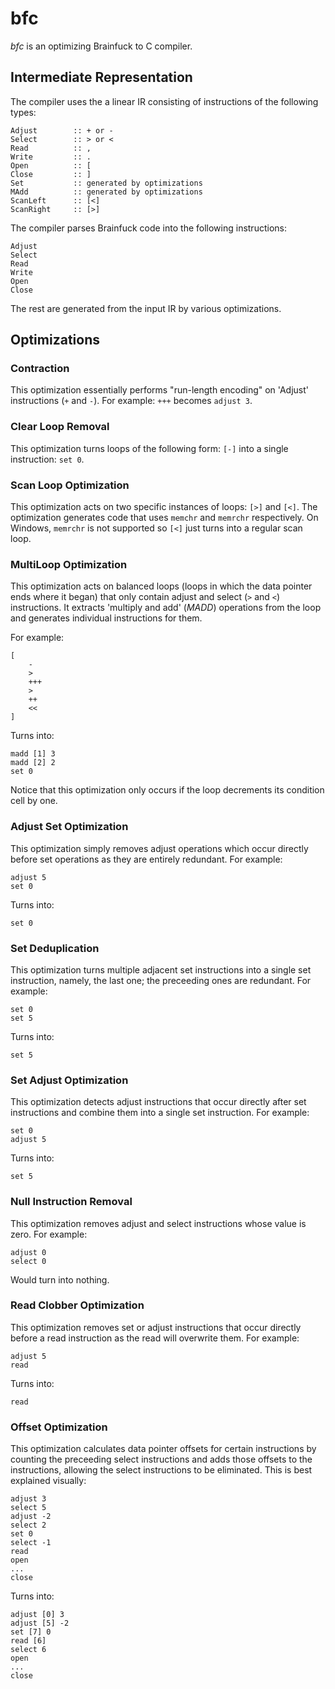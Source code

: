 # bfc
_bfc_ is an optimizing Brainfuck to C compiler.

## Intermediate Representation
The compiler uses the a linear IR consisting of instructions of the following types:
```
Adjust        :: + or -
Select        :: > or <
Read          :: ,
Write         :: .
Open          :: [
Close         :: ]
Set           :: generated by optimizations
MAdd          :: generated by optimizations
ScanLeft      :: [<]
ScanRight     :: [>]
```

The compiler parses Brainfuck code into the following instructions:
```
Adjust
Select
Read
Write
Open
Close
```

The rest are generated from the input IR by various optimizations.

## Optimizations
### Contraction
This optimization essentially performs "run-length encoding" on 'Adjust' instructions (`+` and `-`). For example: `+++` becomes `adjust 3`.

### Clear Loop Removal
This optimization turns loops of the following form: `[-]` into a single instruction: `set 0`.

### Scan Loop Optimization
This optimization acts on two specific instances of loops: `[>]` and `[<]`. The optimization generates code that uses `memchr` and `memrchr` respectively. On Windows, `memrchr` is not supported so `[<]` just turns into a regular scan loop.

### MultiLoop Optimization
This optimization acts on balanced loops (loops in which the data pointer ends where it began) that only contain adjust and select (`>` and `<`) instructions. It extracts 'multiply and add' (_MADD_) operations from the loop and generates individual instructions for them.

For example:
```
[
    -
    >
    +++
    >
    ++
    <<
]
```
Turns into:
```
madd [1] 3
madd [2] 2
set 0
```

Notice that this optimization only occurs if the loop decrements its condition cell by one.

### Adjust Set Optimization
This optimization simply removes adjust operations which occur directly before set operations as they are entirely redundant. For example:
```
adjust 5
set 0
```
Turns into:
```
set 0
```

### Set Deduplication
This optimization turns multiple adjacent set instructions into a single set instruction, namely, the last one; the preceeding ones are redundant. For example:
```
set 0
set 5
```
Turns into:
```
set 5
```

### Set Adjust Optimization
This optimization detects adjust instructions that occur directly after set instructions and combine them into a single set instruction. For example:
```
set 0
adjust 5
```
Turns into:
```
set 5
```

### Null Instruction Removal
This optimization removes adjust and select instructions whose value is zero. For example:
```
adjust 0
select 0
```
Would turn into nothing.

### Read Clobber Optimization
This optimization removes set or adjust instructions that occur directly before a read instruction as the read will overwrite them. For example:
```
adjust 5
read
```
Turns into:
```
read
```

### Offset Optimization
This optimization calculates data pointer offsets for certain instructions by counting the preceeding select instructions and adds those offsets to the instructions, allowing the select instructions to be eliminated. This is best explained visually:
```
adjust 3
select 5
adjust -2
select 2
set 0
select -1
read
open
...
close
```
Turns into:
```
adjust [0] 3
adjust [5] -2
set [7] 0
read [6]
select 6
open
...
close
```